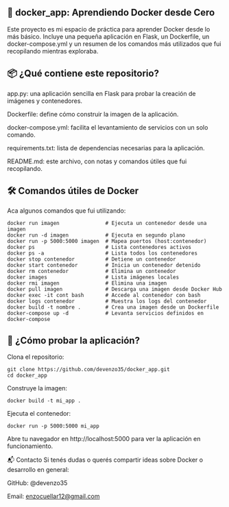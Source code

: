 ## 🐳 docker_app: Aprendiendo Docker desde Cero
Este proyecto es mi espacio de práctica para aprender Docker desde lo más básico. Incluye una pequeña aplicación en Flask, un Dockerfile, un docker-compose.yml y un resumen de los comandos más utilizados que fui recopilando mientras exploraba.

## 📦 ¿Qué contiene este repositorio?
app.py: una aplicación sencilla en Flask para probar la creación de imágenes y contenedores.

Dockerfile: define cómo construir la imagen de la aplicación.

docker-compose.yml: facilita el levantamiento de servicios con un solo comando.

requirements.txt: lista de dependencias necesarias para la aplicación.

README.md: este archivo, con notas y comandos útiles que fui recopilando.

## 🛠️ Comandos útiles de Docker
Aca algunos comandos que fui utilizando:

```
docker run imagen               # Ejecuta un contenedor desde una imagen
docker run -d imagen            # Ejecuta en segundo plano
docker run -p 5000:5000 imagen  # Mapea puertos (host:contenedor)
docker ps                       # Lista contenedores activos
docker ps -a                    # Lista todos los contenedores
docker stop contenedor          # Detiene un contenedor
docker start contenedor         # Inicia un contenedor detenido
docker rm contenedor            # Elimina un contenedor
docker images                   # Lista imágenes locales
docker rmi imagen               # Elimina una imagen
docker pull imagen              # Descarga una imagen desde Docker Hub
docker exec -it cont bash       # Accede al contenedor con bash
docker logs contenedor          # Muestra los logs del contenedor
docker build -t nombre .        # Crea una imagen desde un Dockerfile
docker-compose up -d            # Levanta servicios definidos en docker-compose
```


## 🚀 ¿Cómo probar la aplicación?
Clona el repositorio:

```
git clone https://github.com/devenzo35/docker_app.git
cd docker_app
```
Construye la imagen:

```
docker build -t mi_app .
```
Ejecuta el contenedor:

```
docker run -p 5000:5000 mi_app
```

Abre tu navegador en http://localhost:5000 para ver la aplicación en funcionamiento.

📬 Contacto
Si tenés dudas o querés compartir ideas sobre Docker o desarrollo en general:

GitHub: @devenzo35

Email: enzocuellar12@gmail.com


